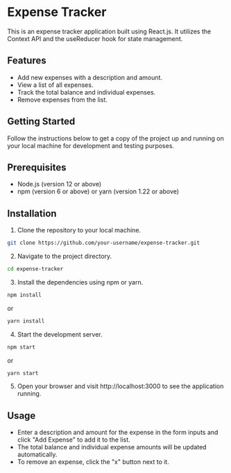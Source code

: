 
# Expense Tracker

This is an expense tracker application built using React.js. It utilizes the Context API and the useReducer hook for state management.


## Features
- Add new expenses with a description and amount.
- View a list of all expenses.
- Track the total balance and individual expenses.
- Remove expenses from the list.
## Getting Started

Follow the instructions below to get a copy of the project up and running on your local machine for development and testing purposes.
## Prerequisites
- Node.js (version 12 or above)
- npm (version 6 or above) or yarn (version 1.22 or above)
## Installation

1. Clone the repository to your local machine.

```bash
git clone https://github.com/your-username/expense-tracker.git
```

2. Navigate to the project directory.

```bash
cd expense-tracker
```

3. Install the dependencies using npm or yarn.
```bash
npm install
```
or
```bash
yarn install
```
4. Start the development server.
```bash
npm start
```
or 
```bash
yarn start
```
5. Open your browser and visit http://localhost:3000 to see the application running.

## Usage

- Enter a description and amount for the expense in the form inputs and click "Add Expense" to add it to the list.
- The total balance and individual expense amounts will be updated automatically.
- To remove an expense, click the "x" button next to it.
